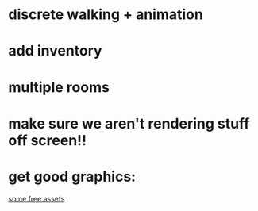 
# discrete walking + animation

# add inventory

# multiple rooms

# make sure we aren't rendering stuff off screen!!

# get good graphics:  
  [some free assets](https://itch.io/game-assets/free/tag-tilemap)
